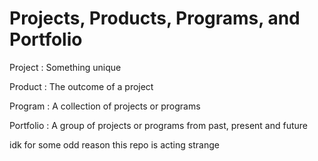 # Projects, Products, Programs, and Portfolio

Project
: Something unique

Product
: The outcome of a project

Program
: A collection of projects or programs

Portfolio
: A group of projects or programs from past, present and future

idk for some odd  reason this repo is acting strange
